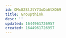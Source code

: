```yaml
---
id: OMx82SlJtY73oDa6tXO69
title: Groupthink
desc: ''
updated: 1644961726957
created: 1644961726957
---
```


